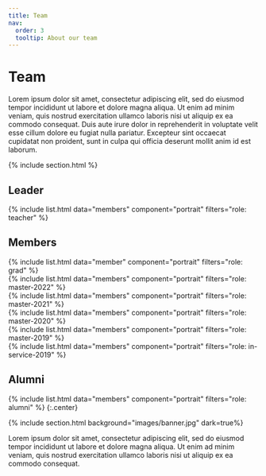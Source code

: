 ```yaml
---
title: Team
nav:
  order: 3
  tooltip: About our team
---
```


# <i class="fas fa-users"></i>Team

Lorem ipsum dolor sit amet, consectetur adipiscing elit, sed do eiusmod tempor incididunt ut labore et dolore magna aliqua.
Ut enim ad minim veniam, quis nostrud exercitation ullamco laboris nisi ut aliquip ex ea commodo consequat.
Duis aute irure dolor in reprehenderit in voluptate velit esse cillum dolore eu fugiat nulla pariatur.
Excepteur sint occaecat cupidatat non proident, sunt in culpa qui officia deserunt mollit anim id est laborum.

{% include section.html %}

## Leader
{%
  include list.html
  data="members"
  component="portrait"
  filters="role: teacher"
%}

## Members
{%
  include list.html
  data="member"
  component="portrait"
  filters="role: grad"
%}
<br>
{%
  include list.html
  data="members"
  component="portrait"
  filters="role: master-2022"
%}
<br>
{%
  include list.html
  data="members"
  component="portrait"
  filters="role: master-2021"
%}
<br>
{%
  include list.html
  data="members"
  component="portrait"
  filters="role: master-2020"
%}
<br>
{%
  include list.html
  data="members"
  component="portrait"
  filters="role: master-2019"
%}
<br>
{%
  include list.html
  data="members"
  component="portrait"
  filters="role: in-service-2019"
%}

## Alumni
{%
  include list.html
  data="members"
  component="portrait"
  filters="role: alumni"
%}
{:.center}

{% include section.html background="images/banner.jpg" dark=true%}

Lorem ipsum dolor sit amet, consectetur adipiscing elit, sed do eiusmod tempor incididunt ut labore et dolore magna aliqua.
Ut enim ad minim veniam, quis nostrud exercitation ullamco laboris nisi ut aliquip ex ea commodo consequat.

